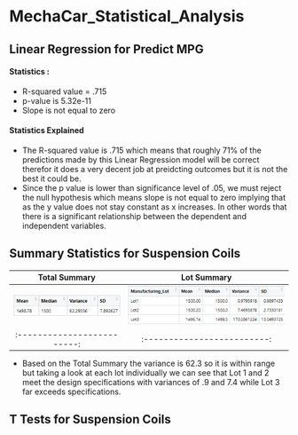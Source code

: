 # MechaCar_Statistical_Analysis

## Linear Regression for Predict MPG

#### Statistics :

  * R-squared value = .715
  * p-value is 5.32e-11
  * Slope is not equal to zero 
  
#### Statistics Explained

 * The R-squared value is .715 which means that roughly 71% of the predictions made by this Linear Regression model will be correct therefor it does a very decent   job at preidcting outcomes but it is not the best it could be.
 * Since the p value is lower than significance level of .05, we must reject the null hypothesis which means slope is not equal to zero implying that as the y value does not stay constant as x increases. In other words that there is a significant relationship between the dependent and independent variables.
  


## Summary Statistics for Suspension Coils

Total Summary            |  Lot Summary
:-------------------------:|:-------------------------:
![](Analysis/Total_Summary.png)  |  ![](Analysis/Lot_Summary.png)
:-------------------------:|:-------------------------:


* Based on the Total Summary the variance is 62.3 so it is within range but taking a look at each lot individually we can see that Lot 1 and 2 meet the design specifications with variances of .9 and 7.4 while Lot 3 far exceeds specifications.  

## T Tests for Suspension Coils
